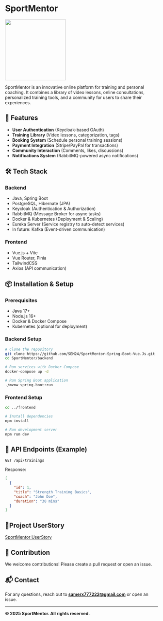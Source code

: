 # SportMentor  
<img src="https://github.com/user-attachments/assets/854e058d-8f8d-484a-afda-a01f675e8eae" width="200" />

SportMentor is an innovative online platform for training and personal coaching. It combines a library of video lessons, online consultations, personalized training tools, and a community for users to share their experiences.

## 🚀 Features
- **User Authentication** (Keycloak-based OAuth)
- **Training Library** (Video lessons, categorization, tags)
- **Booking System** (Schedule personal training sessions)
- **Payment Integration** (Stripe/PayPal for transactions)
- **Community Interaction** (Comments, likes, discussions)
- **Notifications System** (RabbitMQ-powered async notifications)

## 🛠 Tech Stack
### **Backend**
- Java, Spring Boot
- PostgreSQL, Hibernate (JPA)
- Keycloak (Authentication & Authorization)
- RabbitMQ (Message Broker for async tasks)
- Docker & Kubernetes (Deployment & Scaling)
- Eureka Server (Service registry to auto-detect services)
- In future: Kafka (Event-driven communication)

### **Frontend**
- Vue.js + Vite
- Vue Router, Pinia
- TailwindCSS
- Axios (API communication)

## 📦 Installation & Setup
### Prerequisites
- Java 17+
- Node.js 16+
- Docker & Docker Compose
- Kubernetes (optional for deployment)

### **Backend Setup**
```bash
# Clone the repository
git clone https://github.com/SEM24/SportMentor-Spring-Boot-Vue.Js.git
cd SportMentor/backend

# Run services with Docker Compose
docker-compose up -d

# Run Spring Boot application
./mvnw spring-boot:run
```

### **Frontend Setup**
```bash
cd ../frontend

# Install dependencies
npm install

# Run development server
npm run dev
```

## 📡 API Endpoints (Example)
```http
GET /api/trainings
```
Response:
```json
[
  {
    "id": 1,
    "title": "Strength Training Basics",
    "coach": "John Doe",
    "duration": "30 mins"
  }
]
```

## 📌Project UserStory
[SportMentor UserStory](https://github.com/users/SEM24/projects/8/views/1)
## 📢 Contribution
We welcome contributions! Please create a pull request or open an issue.

## 📬 Contact
For any questions, reach out to **samerx777222@gmail.com** or open an issue.

---
**© 2025 SportMentor. All rights reserved.**

